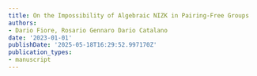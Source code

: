 ```yaml
---
title: On the Impossibility of Algebraic NIZK in Pairing-Free Groups
authors:
- Dario Fiore, Rosario Gennaro Dario Catalano
date: '2023-01-01'
publishDate: '2025-05-18T16:29:52.997170Z'
publication_types:
- manuscript
---
```

